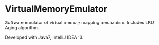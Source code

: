 VirtualMemoryEmulator
=====================

Software emulator of virtual memory mapping mechanism. Includes LRU Aging algorithm.

Developed with Java7, IntelliJ IDEA 13.
